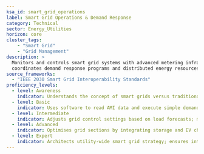 ```yaml
---  
ksa_id: smart_grid_operations  
label: Smart Grid Operations & Demand Response  
category: Technical  
sector: Energy_Utilities  
horizon: core  
cluster_tags: 
    - "Smart Grid"
    - "Grid Management"
description: >  
  Monitors and controls smart grid systems with advanced metering infrastructure (AMI);  
  coordinates demand response programs and distributed energy resources (DERs) to maintain grid stability and optimize energy distribution.  
source_frameworks:  
  - "IEEE 2030 Smart Grid Interoperability Standards"  
proficiency_levels:  
  - level: Awareness  
    indicator: Understands the concept of smart grids versus traditional grids; knows that smart meters and IoT devices provide real-time data.  
  - level: Basic  
    indicator: Uses software to read AMI data and execute simple demand response actions under instruction (e.g., remote meter connect/disconnect).  
  - level: Intermediate  
    indicator: Adjusts grid control settings based on load forecasts; manages DER inputs (like rooftop solar) and dispatches demand response events to balance load.  
  - level: Advanced  
    indicator: Optimises grid sections by integrating storage and EV charging load; investigates and resolves complex grid anomalies using AMI analytics; coordinates with market operators for demand response scheduling.  
  - level: Expert  
    indicator: Architects utility-wide smart grid strategy; ensures interoperability (following IEEE standards); leads deployment of advanced control systems and mentors operators in real-time grid management.  
---  
```


